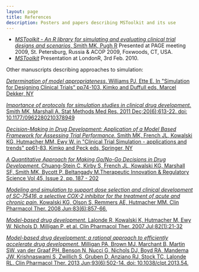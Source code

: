 ```yaml
---
layout: page
title: References
description: Posters and papers describing MSToolkit and its use
---
```

  
  - [*MSToolkit - An R library for simulating and evaluating clinical trial designs and scenarios*, Smith MK, Pugh R](http://www.page-meeting.org/default.asp?id=33&keuze=abstract-view&goto=profile&profile_id=588&abstract_id=1518) Presented at PAGE meeting 2009, St. Petersburg, Russia & ACOP 2009, 
    Foxwoods, CT, USA.
  - [*MSToolkit*](http://www.londonr.org/download/?id=15) Presentation at LondonR,
  3rd Feb. 2010.
  
Other manuscripts describing approaches to simulation:  

[*Determination of model appropriateness*. Williams PJ, Ette E. In "Simulation for Designing Clinical Trials" pp74-103, Kimko and Duffull eds, Marcel Dekker, NY](https://www.crcpress.com/Simulation-for-Designing-Clinical-Trials-A-Pharmacokinetic-Pharmacodynamic/Kimko-Duffull/p/book/9780824708627)  

[*Importance of protocols for simulation studies in clinical drug development.* Smith MK, Marshall A. Stat Methods Med Res. 2011 Dec;20(6):613-22. doi: 10.1177/0962280210378949](https://www.ncbi.nlm.nih.gov/pubmed/20688782)

[*Decision-Making in Drug Development: Application of a Model Based Framework for Assessing Trial Performance.* Smith MK, French JL, Kowalski KG, Hutmacher MM, Ewy W. in "Clinical Trial Simulation - applications and trends" pp61-83, Kimko and Peck eds, Springer, NY](http://www.springer.com/gp/book/9781441974143)  
 
[*A Quantitative Approach for Making Go/No-Go Decisions in Drug Development.* Chuang-Stein C, Kirby S, French JL, Kowalski KG, Marshall SF, Smith MK, Bycott P, Beltangady M.Therapeutic Innovation & Regulatory Science  Vol 45, Issue 2, pp. 187 - 202](http://journals.sagepub.com/doi/abs/10.1177/009286151104500213)  

[*Modeling and simulation to support dose selection and clinical development of SC-75416, a selective COX-2 inhibitor for the treatment of acute and chronic pain.* Kowalski KG, Olson S, Remmers AE, Hutmacher MM. Clin Pharmacol Ther. 2008 Jun;83(6):857-66.](https://www.ncbi.nlm.nih.gov/pubmed/17882158)  

[*Model-based drug development.* Lalonde R, Kowalski K, Hutmacher M, Ewy W, Nichols D, Milligan P, et al. Clin Pharmacol Ther. 2007 Jul;82(1):21-32](https://www.ncbi.nlm.nih.gov/pubmed/17522597)  

[*Model-based drug development: a rational approach to efficiently accelerate drug development.* Milligan PA, Brown MJ, Marchant B, Martin SW, van der Graaf PH, Benson N, Nucci G, Nichols DJ, Boyd RA, Mandema JW, Krishnaswami S, Zwillich S, Gruben D, Anziano RJ, Stock TC, Lalonde RL. Clin Pharmacol Ther. 2013 Jun;93(6):502-14. doi: 10.1038/clpt.2013.54.](https://www.ncbi.nlm.nih.gov/pubmed/23588322)  
